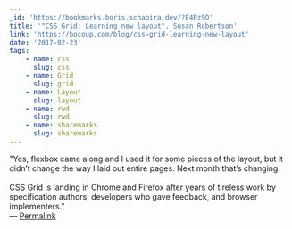 ```yaml
---
_id: 'https://bookmarks.boris.schapira.dev/?E4Pz9Q'
title: '"CSS Grid: Learning new layout", Susan Robertson'
link: 'https://bocoup.com/blog/css-grid-learning-new-layout'
date: '2017-02-23'
tags:
    - name: css
      slug: css
    - name: Grid
      slug: grid
    - name: Layout
      slug: layout
    - name: rwd
      slug: rwd
    - name: sharemarks
      slug: sharemarks
---
```


&quot;Yes, flexbox came along and I used it for some pieces of the layout, but
it didn’t change the way I laid out entire pages. Next month that’s
changing.<br /> <br /> CSS Grid is landing in Chrome and Firefox after years of
tireless work by specification authors, developers who gave feedback, and
browser implementers.&quot; <br>&#8212;
<a href="https://bookmarks.boris.schapira.dev/?E4Pz9Q" title="Permalink">Permalink</a>
